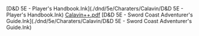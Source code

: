 [D&D 5E - Player's Handbook.lnk](./dnd/5e/Charaters/Calavin/D&D 5E - Player's Handbook.lnk)
[Calavin++.pdf](./dnd/5e/Charaters/Calavin/Calavin++.pdf)
[D&D 5E - Sword Coast Adventurer's Guide.lnk](./dnd/5e/Charaters/Calavin/D&D 5E - Sword Coast Adventurer's Guide.lnk)
